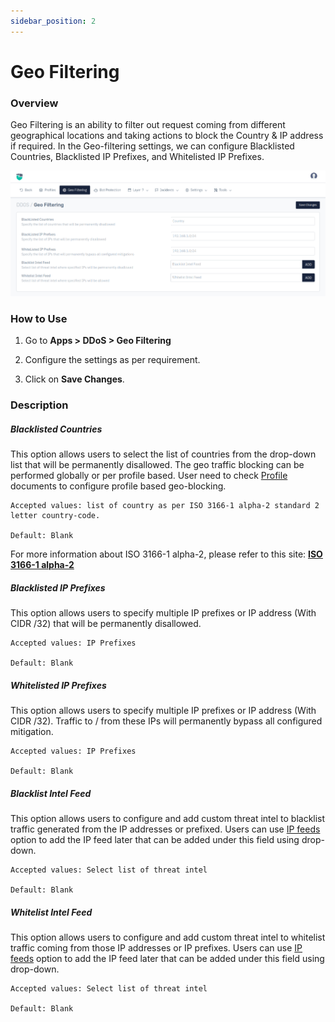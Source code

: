 ```yaml
---
sidebar_position: 2
---
```


# Geo Filtering



### Overview

Geo Filtering is an ability to filter out request coming from different geographical locations and taking actions to block the Country & IP address if required. In the Geo-filtering settings, we can configure Blacklisted Countries, Blacklisted IP Prefixes, and Whitelisted IP Prefixes.

![geo_filtering](/img/ddos/v8/ddos_geo_filtering.png)

### How to Use

1. Go to **Apps > DDoS > Geo Filtering**

2. Configure the settings as per requirement.

3. Click on **Save Changes**.


### Description

##### **Blacklisted Countries**

This option allows users to select the list of countries from the drop-down list that will be permanently disallowed. The geo traffic blocking can be performed globally or per profile based. User need to check [Profile](/docs/enterprise/ddos/profile/general_settings.md) documents to configure profile based geo-blocking.

    Accepted values: list of country as per ISO 3166-1 alpha-2 standard 2 letter country-code.

    Default: Blank

For more information about ISO 3166-1 alpha-2, please refer to this site: [**ISO 3166-1 alpha-2**](https://en.wikipedia.org/wiki/ISO_3166-1_alpha-2) 

##### **Blacklisted IP Prefixes**

This option allows users to specify multiple IP prefixes or IP address (With CIDR /32) that will be permanently disallowed.

    Accepted values: IP Prefixes

    Default: Blank

##### **Whitelisted IP Prefixes**

This option allows users to specify multiple IP prefixes or IP address (With CIDR /32). Traffic to / from these IPs will permanently bypass all configured mitigation.

    Accepted values: IP Prefixes

    Default: Blank

##### **Blacklist Intel Feed**
This option allows users to configure and add custom threat intel to blacklist traffic generated from the IP addresses or prefixed. Users can use [IP feeds](/docs/enterprise/platform/stacks/resource_content/ip_feeds.md) option to add the IP feed later that can be added under this field using drop-down.

    Accepted values: Select list of threat intel

    Default: Blank


##### **Whitelist Intel Feed**
This option allows users to configure and add custom threat intel to whitelist traffic coming from those IP addresses or IP prefixes. Users can use [IP feeds](/docs/enterprise/platform/stacks/resource_content/ip_feeds.md) option to add the IP feed later that can be added under this field using drop-down.

    Accepted values: Select list of threat intel

    Default: Blank